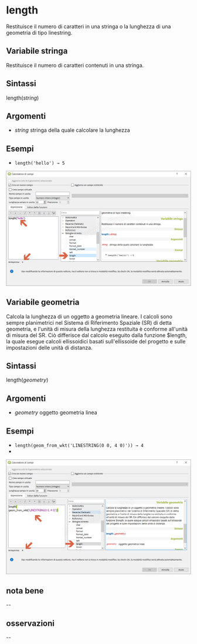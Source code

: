 # length

Restituisce il numero di caratteri in una stringa o la lunghezza di una geometria di tipo linestring.

## Variabile stringa

Restituisce il numero di caratteri contenuti in una stringa.

## Sintassi

length(_string_)

## Argomenti

* _string_ stringa della quale calcolare la lunghezza

## Esempi

* `length('hello') → 5`

![](/img/stringhe_di_testo/length/length1.png)

## Variabile geometria

Calcola la lunghezza di un oggetto a geometria lineare. I calcoli sono sempre planimetrici nel Sistema di Riferimento Spaziale (SR) di detta geometria, e l'unità di misura della lunghezza restituita è conforme all'unità di misura del SR. Ciò differisce dal calcolo eseguito dalla funzione $length, la quale esegue calcoli ellissoidici basati sull'ellissoide del progetto e sulle impostazioni delle unità di distanza.

## Sintassi

length(_geometry_)

## Argomenti

* _geometry_ oggetto geometria linea

## Esempi

* `length(geom_from_wkt('LINESTRING(0 0, 4 0)')) → 4`
* 
![](/img/stringhe_di_testo/length/length2.png)

## nota bene

--

## osservazioni

--